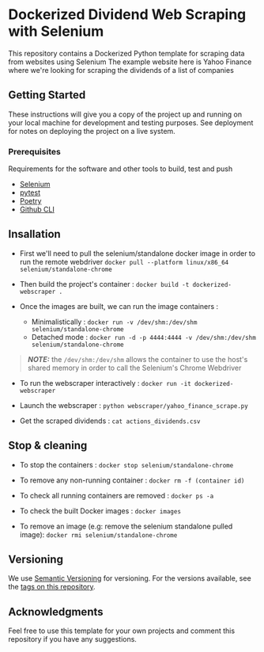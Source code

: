 # Dockerized Dividend Web Scraping with Selenium

This repository contains a Dockerized Python template for scraping data from websites using Selenium
The example website here is Yahoo Finance where we're looking for scraping the dividends of a list of companies

## Getting Started

These instructions will give you a copy of the project up and running on
your local machine for development and testing purposes. See deployment
for notes on deploying the project on a live system.

### Prerequisites

Requirements for the software and other tools to build, test and push 
- [Selenium](https://www.selenium.dev/)
- [pytest](https://docs.pytest.org/en/stable/)
- [Poetry](https://python-poetry.org/)
- [Github CLI](https://cli.github.com/)

## Insallation

* First we'll need to pull the selenium/standalone docker image in order to run the remote webdriver
`docker pull --platform linux/x86_64 selenium/standalone-chrome`

* Then build the project's container :
`docker build -t dockerized-webscraper .`

* Once the images are built, we can run the image containers :
    * Minimalistically : `docker run -v /dev/shm:/dev/shm selenium/standalone-chrome`
    * Detached mode : `docker run -d -p 4444:4444 -v /dev/shm:/dev/shm selenium/standalone-chrome`


> **_NOTE:_** the `/dev/shm:/dev/shm` allows the container to use the host's shared memory in order to call the Selenium's Chrome Webdriver

* To run the webscraper interactively : 
`docker run -it dockerized-webscraper`

* Launch the webscraper : 
`python webscraper/yahoo_finance_scrape.py`

* Get the scraped dividends : 
`cat actions_dividends.csv`

## Stop & cleaning

* To stop the containers :
`docker stop selenium/standalone-chrome`

* To remove any non-running container :
`docker rm -f (container id)`

* To check all running containers are removed :
`docker ps -a`

* To check the built Docker images :
`docker images`

* To remove an image (e.g: remove the selenium standalone pulled image):
`docker rmi selenium/standalone-chrome`

## Versioning

We use [Semantic Versioning](http://semver.org/) for versioning. For the versions
available, see the [tags on this
repository](https://github.com/PurpleBooth/a-good-readme-template/tags).

## Acknowledgments

Feel free to use this template for your own projects and comment this repository if you have any suggestions.
